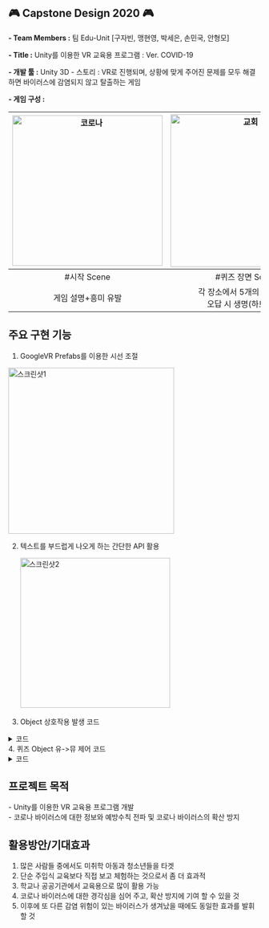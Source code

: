 ## 🎮 Capstone Design 2020 🎮

**\- Team Members :** 팀 Edu-Unit [구자빈, 맹현영, 박세은, 손민국, 안형모]

**\- Title :** Unity를 이용한 VR 교육용 프로그램 : Ver. COVID-19

**\- 개발 툴 :** Unity 3D - 스토리 : VR로 진행되며, 상황에 맞게 주어진 문제를 모두 해결하면 바이러스에 감염되지 않고 탈출하는 게임

**\- 게임 구성 :**

|<img width="300" alt="코로나" src="https://user-images.githubusercontent.com/101172040/228178696-059a5b8a-2c64-43db-92f3-317f9864954f.png">|<img width="304" alt="교회" src="https://user-images.githubusercontent.com/101172040/228178677-0e8a4139-708b-4918-b22b-688f35a4c6b7.png">|<img width="304" alt="UMA" src="https://user-images.githubusercontent.com/101172040/228178715-ba13df48-f556-4317-a510-97c53f751671.png">|
|:----:|:----:|:-----:|
|#시작 Scene|#퀴즈 장면 Scene|#UMA 활용|
게임 설명+흥미 유발|각 장소에서 5개의 퀴즈 해결,</br>오답 시 생명(하트) 감소|사람을 표현할 수 있는 기술|

## 주요 구현 기능

1. GoogleVR Prefabs를 이용한 시선 조절

<img width="331" alt="스크린샷1" src="https://user-images.githubusercontent.com/101172040/228178732-d1cccd12-4f9e-4e6a-8ed2-479116d2776f.png">

2. 텍스트를 부드럽게 나오게 하는 간단한 API 활용

&nbsp;&nbsp;&nbsp;&nbsp;&nbsp;&nbsp;<img width="299" alt="스크린샷2" src="https://user-images.githubusercontent.com/101172040/228178750-6235d130-0c4c-4607-a263-ae283cbacc6e.png">

3. Object 상호작용 발생 코드
<details>
  <summary>코드</summary>
  
  
  ```cs
  time += Time.deltaTime;           
  RaycastHit hit;               
  Vector3 forward = mainCam.transform.TransformDirection(Vector3.forward);              
  Debug.DrawRay(this. transform.position, forward*100, Color.green);              
  CursorGaugeImage. fillAmount = GaugeTimer;
  ```
  
  
  </details>
4. 퀴즈 Object 유->뮤 제어 코드
<details>
  <summary>코드</summary>
  
  ```cs
  if (GaugeTimer >= 1.0f && (hit. transform. tag. Equals( "ok5" )))
  {
  ok5.gameObject .SetActive( false) ;
  Star tCorout ine(wait50))
  HpManager 3. hp -= 1;
  }
  lEnumerator wait5()
  {
  yield return new WaitFor Seconds(4.0f); quiz5.gameObject. SetActive(false) ;
  ```

  </details>
  
## 프로젝트 목적

\- Unity를 이용한 VR 교육용 프로그램 개발        
\- 코로나 바이러스에 대한 정보와 예방수칙 전파 및 코로나 바이러스의 확산 방지         

## 활용방안/기대효과

1. 많은 사람들 중에서도 미취학 아동과 청소년들을 타겟       
2. 단순 주입식 교육보다 직접 보고 체험하는 것으로서 좀 더 효과적        
3. 학교나 공공기관에서 교육용으로 많이 활용 가능
4. 코로나 바이러스에 대한 경각심을 심어 주고, 확산 방지에 기여 할 수 있을 것
5. 이후에 또 다른 감염 위험이 있는 바이러스가 생겨났을 때에도 동일한 효과를 발휘할 것
